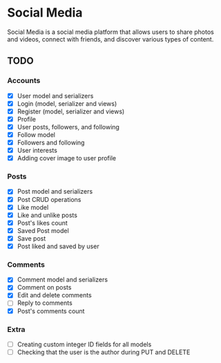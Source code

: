 # Social Media

Social Media is a social media platform that allows users to share photos and videos, connect with friends, and discover various types of content.

## TODO

### Accounts

- [x] User model and serializers
- [x] Login (model, serializer and views)
- [x] Register (model, serializer and views)
- [x] Profile
- [x] User posts, followers, and following
- [x] Follow model
- [x] Followers and following
- [x] User interests
- [x] Adding cover image to user profile

### Posts

- [x] Post model and serializers
- [x] Post CRUD operations
- [x] Like model
- [x] Like and unlike posts
- [x] Post's likes count
- [x] Saved Post model
- [x] Save post
- [x] Post liked and saved by user

### Comments

- [x] Comment model and serializers
- [x] Comment on posts
- [x] Edit and delete comments
- [ ] Reply to comments
- [x] Post's comments count

### Extra

- [ ] Creating custom integer ID fields for all models
- [ ] Checking that the user is the author during PUT and DELETE
